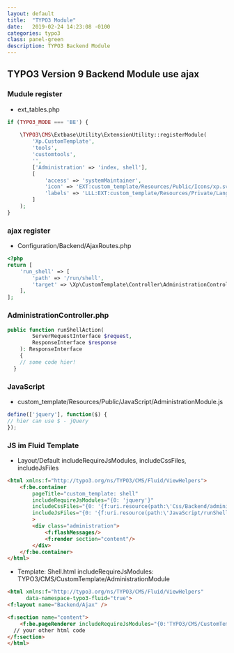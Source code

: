 ```yaml
---
layout: default
title:  "TYPO3 Module"
date:   2019-02-24 14:23:08 -0100
categories: typo3
class: panel-green
description: TYPO3 Backend Module
---
```


## TYPO3 Version 9 Backend Module use ajax

### Mudule register
* ext_tables.php
```PHP
if (TYPO3_MODE === 'BE') {
	
	\TYPO3\CMS\Extbase\Utility\ExtensionUtility::registerModule(
		'Xp.CustomTemplate',
		'tools',
		'customtools',
		'',
		['Administration' => 'index, shell'],
		[
			'access' => 'systemMaintainer',
			'icon' => 'EXT:custom_template/Resources/Public/Icons/xp.svg',
			'labels' => 'LLL:EXT:custom_template/Resources/Private/Language/locallang_mod.xlf'
		]
	);
}
```

### ajax register
* Configuration/Backend/AjaxRoutes.php
```PHP
<?php
return [
	'run_shell' => [
		'path' => '/run/shell',
		'target' => \Xp\CustomTemplate\Controller\AdministrationController::class. '::runShellAction'
	],
];
```
### AdministrationController.php

```PHP
public function runShellAction(
		ServerRequestInterface $request,
		ResponseInterface $response
	): ResponseInterface
	{
    // some code hier!
  }
```
### JavaScript
* custom_template/Resources/Public/JavaScript/AdministrationModule.js
```JavaScript
define(['jquery'], function($) {
// hier can use $ - jQuery
});
```


### JS im Fluid Template

* Layout/Default includeRequireJsModules, includeCssFiles, includeJsFiles
```HTML
<html xmlns:f="http://typo3.org/ns/TYPO3/CMS/Fluid/ViewHelpers">
	<f:be.container
		pageTitle="custom_template: shell"
		includeRequireJsModules="{0: 'jquery'}"
		includeCssFiles="{0: '{f:uri.resource(path:\'Css/Backend/administration.css\')}'}"
		includeJsFiles="{0: '{f:uri.resource(path:\'JavaScript/runShell.js\')}'}"
		>
		<div class="administration">
			<f:flashMessages/>
			<f:render section="content"/>
		</div>
	</f:be.container>
</html>

```
* Template: Shell.html includeRequireJsModules: TYPO3/CMS/CustomTemplate/AdministrationModule
```HTML
<html xmlns:f="http://typo3.org/ns/TYPO3/CMS/Fluid/ViewHelpers"
	  data-namespace-typo3-fluid="true">
<f:layout name="Backend/Ajax" />

<f:section name="content">
	<f:be.pageRenderer includeRequireJsModules="{0:'TYPO3/CMS/CustomTemplate/AdministrationModule'}" />
  // your other html code
</f:section>
</html>  
```




